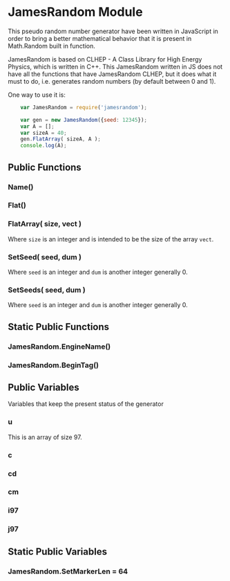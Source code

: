 # JamesRandom Module
This pseudo random number generator have been written in JavaScript in order to bring 
a better mathematical behavior that it is present in Math.Random built in function.

JamesRandom is based on CLHEP - A Class Library for High Energy Physics, which is written in C++.
This JamesRandom written in JS does not have all the functions that have JamesRandom CLHEP, but it does what it must to do, i.e. 
generates random numbers (by default between 0 and 1).
 

One way to use it is:

```javascript
    var JamesRandom = require('jamesrandom');

    var gen = new JamesRandom({seed: 12345});
    var A = [];
    var sizeA = 40;
    gen.FlatArray( sizeA, A );
    console.log(A);
```



## Public Functions

### Name()
### Flat()
### FlatArray( size, vect ) 
Where ```size``` is an integer and is intended to be the size of the array ```vect```. 
### SetSeed( seed, dum )
Where ```seed``` is an integer and ```dum``` is another integer generally 0.
### SetSeeds( seed, dum )
Where ```seed``` is an integer and ```dum``` is another integer generally 0.


## Static Public Functions

### JamesRandom.EngineName()
### JamesRandom.BeginTag()

## Public Variables

Variables that keep the present status of the generator

### u
This is an array of size 97.
### c
### cd
### cm
### i97
### j97

## Static Public Variables

### JamesRandom.SetMarkerLen = 64




